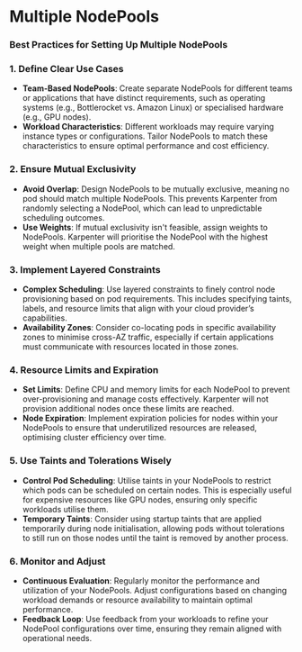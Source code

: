 # Multiple NodePools

### Best Practices for Setting Up Multiple NodePools

### 1. **Define Clear Use Cases**

* **Team-Based NodePools**: Create separate NodePools for different teams or applications that have distinct requirements, such as operating systems (e.g., Bottlerocket vs. Amazon Linux) or specialised hardware (e.g., GPU nodes).
* **Workload Characteristics**: Different workloads may require varying instance types or configurations. Tailor NodePools to match these characteristics to ensure optimal performance and cost efficiency.

### 2. **Ensure Mutual Exclusivity**

* **Avoid Overlap**: Design NodePools to be mutually exclusive, meaning no pod should match multiple NodePools. This prevents Karpenter from randomly selecting a NodePool, which can lead to unpredictable scheduling outcomes.
* **Use Weights**: If mutual exclusivity isn't feasible, assign weights to NodePools. Karpenter will prioritise the NodePool with the highest weight when multiple pools are matched.

### 3. **Implement Layered Constraints**

* **Complex Scheduling**: Use layered constraints to finely control node provisioning based on pod requirements. This includes specifying taints, labels, and resource limits that align with your cloud provider’s capabilities.
* **Availability Zones**: Consider co-locating pods in specific availability zones to minimise cross-AZ traffic, especially if certain applications must communicate with resources located in those zones.

### 4. **Resource Limits and Expiration**

* **Set Limits**: Define CPU and memory limits for each NodePool to prevent over-provisioning and manage costs effectively. Karpenter will not provision additional nodes once these limits are reached.
* **Node Expiration**: Implement expiration policies for nodes within your NodePools to ensure that underutilized resources are released, optimising cluster efficiency over time.

### 5. **Use Taints and Tolerations Wisely**

* **Control Pod Scheduling**: Utilise taints in your NodePools to restrict which pods can be scheduled on certain nodes. This is especially useful for expensive resources like GPU nodes, ensuring only specific workloads utilise them.
* **Temporary Taints**: Consider using startup taints that are applied temporarily during node initialisation, allowing pods without tolerations to still run on those nodes until the taint is removed by another process.

### 6. **Monitor and Adjust**

* **Continuous Evaluation**: Regularly monitor the performance and utilization of your NodePools. Adjust configurations based on changing workload demands or resource availability to maintain optimal performance.
* **Feedback Loop**: Use feedback from your workloads to refine your NodePool configurations over time, ensuring they remain aligned with operational needs.

